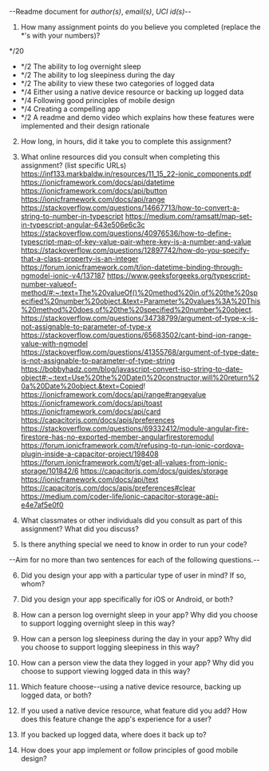 --Readme document for _author(s)_, _email(s)_, _UCI id(s)_--

1. How many assignment points do you believe you completed (replace the \*'s with your numbers)?

\*/20

- \*/2 The ability to log overnight sleep
- \*/2 The ability to log sleepiness during the day
- \*/2 The ability to view these two categories of logged data
- \*/4 Either using a native device resource or backing up logged data
- \*/4 Following good principles of mobile design
- \*/4 Creating a compelling app
- \*/2 A readme and demo video which explains how these features were implemented and their design rationale

2. How long, in hours, did it take you to complete this assignment?

3. What online resources did you consult when completing this assignment? (list specific URLs)
   https://inf133.markbaldw.in/resources/11_15_22-ionic_components.pdf
   https://ionicframework.com/docs/api/datetime
   https://ionicframework.com/docs/api/button
   https://ionicframework.com/docs/api/range
   https://stackoverflow.com/questions/14667713/how-to-convert-a-string-to-number-in-typescript
   https://medium.com/ramsatt/map-set-in-typescript-angular-643e506e6c3c
   https://stackoverflow.com/questions/40976536/how-to-define-typescript-map-of-key-value-pair-where-key-is-a-number-and-value
   https://stackoverflow.com/questions/12897742/how-do-you-specify-that-a-class-property-is-an-integer
   https://forum.ionicframework.com/t/ion-datetime-binding-through-ngmodel-ionic-v4/137187
   https://www.geeksforgeeks.org/typescript-number-valueof-method/#:~:text=The%20valueOf()%20method%20in,of%20the%20specified%20number%20object.&text=Parameter%20values%3A%20This%20method%20does,of%20the%20specified%20number%20object.
   https://stackoverflow.com/questions/34738799/argument-of-type-x-is-not-assignable-to-parameter-of-type-x
   https://stackoverflow.com/questions/65683502/cant-bind-ion-range-value-with-ngmodel
   https://stackoverflow.com/questions/41355768/argument-of-type-date-is-not-assignable-to-parameter-of-type-string
   https://bobbyhadz.com/blog/javascript-convert-iso-string-to-date-object#:~:text=Use%20the%20Date()%20constructor,will%20return%20a%20Date%20object.&text=Copied!
   https://ionicframework.com/docs/api/range#rangevalue
   https://ionicframework.com/docs/api/toast
   https://ionicframework.com/docs/api/card
   https://capacitorjs.com/docs/apis/preferences
   https://stackoverflow.com/questions/69332412/module-angular-fire-firestore-has-no-exported-member-angularfirestoremodul
   https://forum.ionicframework.com/t/refusing-to-run-ionic-cordova-plugin-inside-a-capacitor-project/198408
   https://forum.ionicframework.com/t/get-all-values-from-ionic-storage/101842/6
   https://capacitorjs.com/docs/guides/storage
   https://ionicframework.com/docs/api/text
   https://capacitorjs.com/docs/apis/preferences#clear
   https://medium.com/coder-life/ionic-capacitor-storage-api-e4e7af5e0f0
   

4. What classmates or other individuals did you consult as part of this assignment? What did you discuss?

5. Is there anything special we need to know in order to run your code?

--Aim for no more than two sentences for each of the following questions.--

6. Did you design your app with a particular type of user in mind? If so, whom?

7. Did you design your app specifically for iOS or Android, or both?

8. How can a person log overnight sleep in your app? Why did you choose to support logging overnight sleep in this way?

9. How can a person log sleepiness during the day in your app? Why did you choose to support logging sleepiness in this way?

10. How can a person view the data they logged in your app? Why did you choose to support viewing logged data in this way?

11. Which feature choose--using a native device resource, backing up logged data, or both?

12. If you used a native device resource, what feature did you add? How does this feature change the app's experience for a user?

13. If you backed up logged data, where does it back up to?

14. How does your app implement or follow principles of good mobile design?
